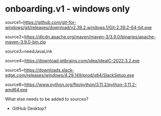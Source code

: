 # onboarding.v1 - windows only
source1=https://github.com/git-for-windows/git/releases/download/v2.39.2.windows.1/Git-2.39.2-64-bit.exe

source2=https://dlcdn.apache.org/maven/maven-3/3.9.0/binaries/apache-maven-3.9.0-bin.zip

source3=needJavaLink

source4=https://download.jetbrains.com/idea/ideaIC-2022.3.2.exe

source5=https://downloads.slack-edge.com/releases/windows/4.29.149/prod/x64/SlackSetup.exe

source6=https://www.python.org/ftp/python/3.11.2/python-3.11.2-amd64.exe

What else needs to be added to sources?
- GitHub Desktop?

